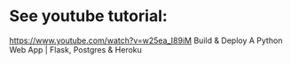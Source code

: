 # See youtube tutorial:
https://www.youtube.com/watch?v=w25ea_I89iM
Build & Deploy A Python Web App | Flask, Postgres & Heroku